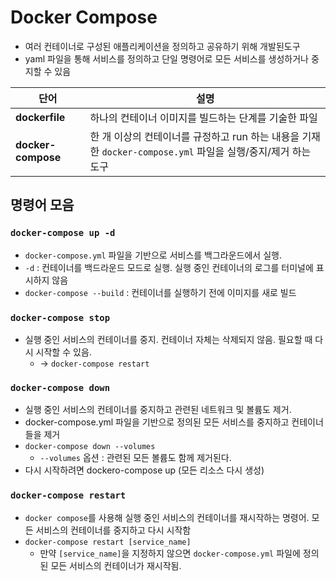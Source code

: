 # Docker Compose
- 여러 컨테이너로 구성된 애플리케이션을 정의하고 공유하기 위해 개발된도구
- yaml 파일을 통해 서비스를 정의하고 단일 명령어로 모든 서비스를 생성하거나 중지할 수 있음

| 단어  | 설명 |
| --- | --- |
| **dockerfile** | 하나의 컨테이너 이미지를 빌드하는 단계를 기술한 파일 |
| **docker-compose** | 한 개 이상의 컨테이너를 규정하고 run 하는 내용을 기재한 `docker-compose.yml` 파일을 실행/중지/제거 하는 도구 |

## 명령어 모음

### `docker-compose up -d`

- `docker-compose.yml` 파일을 기반으로 서비스를 백그라운드에서 실행.
- `-d` : 컨테이너를 백드라운드 모드로 실행. 실행 중인 컨테이너의 로그를 터미널에 표시하지 않음
- `docker-compose --build` : 컨테이너를 실행하기 전에 이미지를 새로 빌드

### `docker-compose stop`

- 실행 중인 서비스의 컨테이너를 중지. 컨테이너 자체는 삭제되지 않음. 필요할 때 다시 시작할 수 있음.
    - → `docker-compose restart`

### `docker-compose down`

- 실행 중인 서비스의 컨테이너를 중지하고 관련된 네트워크 및 볼륨도 제거.
- docker-compose.yml 파일을 기반으로 정의된 모든 서비스를 중지하고 컨테이너들을 제거
- `docker-compose down --volumes`
    - `--volumes` 옵션 : 관련된 모든 볼륨도 함께 제거된다.
- 다시 시작하려면 dockero-compose up (모든 리소스 다시 생성)

### `docker-compose restart`

- `docker compose`를 사용해 실행 중인 서비스의 컨테이너를 재시작하는 명령어. 모든 서비스의 컨테이너를 중지하고 다시 시작함
- `docker-compose restart [service_name]`
    - 만약 `[service_name]`을 지정하지 않으면 `docker-compose.yml` 파일에 정의된 모든 서비스의 컨테이너가 재시작됨.
